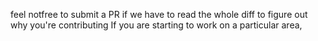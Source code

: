 feel notfree to submit a PR
if we have to read the whole diff to figure out why you're contributing
If you are starting to work on a particular area, 